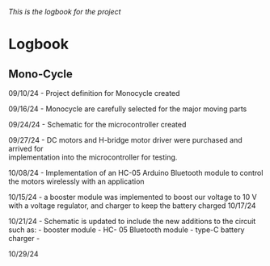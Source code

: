 *This is the logbook for the project*
# Logbook

## Mono-Cycle

09/10/24 - Project definition for Monocycle created

09/16/24 - Monocycle are carefully selected for the major moving parts

09/24/24 - Schematic for the microcontroller created 

09/27/24 - DC motors and H-bridge motor driver were purchased and arrived for     
           implementation into the microcontroller for testing.
           
10/08/24 - Implementation of an HC-05 Arduino Bluetooth module to control the 
           motors wirelessly with an application
           
10/15/24 - a booster module was implemented to boost our voltage to 10 V with 
           a voltage regulator,  and charger to keep the battery charged
10/17/24

10/21/24 - Schematic is updated to include the new additions to the circuit such as:
           - booster module
           - HC- 05 Bluetooth module
           - type-C battery charger
           - 

10/29/24
